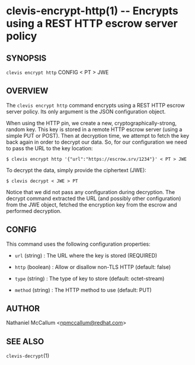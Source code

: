 clevis-encrypt-http(1) -- Encrypts using a REST HTTP escrow server policy
=========================================================================

## SYNOPSIS

`clevis encrypt http` CONFIG < PT > JWE

## OVERVIEW

The `clevis encrypt http` command encrypts using a REST HTTP escrow server
policy. Its only argument is the JSON configuration object.

When using the HTTP pin, we create a new, cryptographically-strong, random key.
This key is stored in a remote HTTP escrow server (using a simple PUT or POST).
Then at decryption time, we attempt to fetch the key back again in order to
decrypt our data. So, for our configuration we need to pass the URL to the key
location:

    $ clevis encrypt http '{"url":"https://escrow.srv/1234"}' < PT > JWE

To decrypt the data, simply provide the ciphertext (JWE):

    $ clevis decrypt < JWE > PT

Notice that we did not pass any configuration during decryption. The decrypt
command extracted the URL (and possibly other configuration) from the JWE
object, fetched the encryption key from the escrow and performed decryption.

## CONFIG

This command uses the following configuration properties:

* `url`  (string) :
  The URL where the key is stored (REQUIRED)

* `http` (boolean) :
  Allow or disallow non-TLS HTTP (default: false)

* `type` (string) :
  The type of key to store (default: octet-stream)

* `method` (string) :
  The HTTP method to use (default: PUT)

## AUTHOR

Nathaniel McCallum &lt;npmccallum@redhat.com&gt;

## SEE ALSO

`clevis-decrypt`(1)
